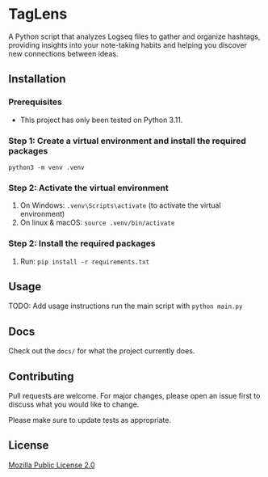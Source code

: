 # TagLens
 A Python script that analyzes Logseq files to gather and organize hashtags, providing insights into your note-taking habits and helping you discover new connections between ideas.

## Installation

### Prerequisites

* This project has only been tested on Python 3.11.

### Step 1: Create a virtual environment and install the required packages

`python3 -m venv .venv`

### Step 2: Activate the virtual environment

1. On Windows: `.venv\Scripts\activate` (to activate the virtual environment)
2. On linux & macOS: `source .venv/bin/activate`

### Step 2: Install the required packages

1. Run: `pip install -r requirements.txt`

## Usage

TODO: Add usage instructions
run the main script with `python main.py`

## Docs

Check out the `docs/` for what the project currently does.

## Contributing

Pull requests are welcome. For major changes, please open an issue first
to discuss what you would like to change.

Please make sure to update tests as appropriate.

## License

[Mozilla Public License 2.0](https://choosealicense.com/licenses/mpl-2.0/)